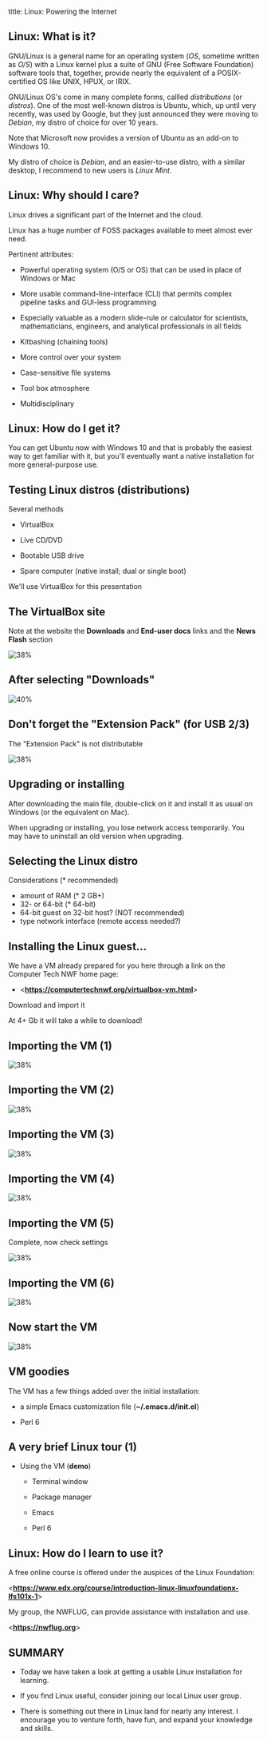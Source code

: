 title: Linux: Powering the Internet
<!-- insert-file headers.md -->

## Linux: What is it?

GNU/Linux is a general name for an operating system (*OS*, sometime
written as *O/S*) with a Linux kernel plus a suite of GNU (Free Software
Foundation) software tools that, together, provide nearly the
equivalent of a POSIX-certified OS like UNIX, HPUX, or IRIX.

GNU/Linux OS's come in many complete forms, callled *distributions*
(or *distros*).  One of the most well-known distros is Ubuntu, which,
up until very recently, was used by Google, but they just announced
they were moving to *Debian*, my distro of choice for over 10 years.

Note that Microsoft now provides a version of Ubuntu as an add-on to
Windows 10.

My distro of choice is *Debian*, and an easier-to-use distro, with a
similar desktop, I recommend to new users is *Linux Mint*.

## Linux: Why should I care?

Linux drives a significant part of the Internet and the cloud.

Linux has a huge number of FOSS packages available to meet almost ever
need.

Pertinent attributes:

- Powerful operating system (O/S or OS) that can be used in place of
  Windows or Mac

- More usable command-line-interface (CLI) that permits complex pipeline tasks and
  GUI-less programming

- Especially valuable as a modern slide-rule or calculator for
  scientists, mathematicians, engineers, and analytical professionals
  in all fields

- Kitbashing (chaining tools)

- More control over your system

- Case-sensitive file systems

- Tool box atmosphere

- Multidisciplinary

## Linux: How do I get it?

You can get Ubuntu now with Windows 10 and that is probably the
easiest way to get familiar with it, but you'll eventually want a
native installation for more general-purpose use.

## Testing Linux distros (distributions)

Several methods

- VirtualBox

- Live CD/DVD

- Bootable USB drive

- Spare computer (native install; dual or single boot)

We'll use VirtualBox for this presentation

## The VirtualBox site

Note at the website the __Downloads__ and __End-user docs__ links and the __News Flash__ section

![38%](./pics/vbox-site.png)

## After selecting "Downloads"

![40%](./pics/vbox-dloads.png)

## Don't forget the "Extension Pack" (for USB 2/3)

The "Extension Pack" is not distributable

![38%](./pics/vbox-dloads-2.png)

## Upgrading or installing

After downloading the main file, double-click on it and install it as
usual on Windows (or the equivalent on Mac).

When upgrading or installing, you lose network access temporarily.
You may have to uninstall an old version when upgrading.

## Selecting the Linux distro

Considerations (* recommended)

- amount of RAM (* 2 GB+)
- 32- or 64-bit (* 64-bit)
- 64-bit guest on 32-bit host? (NOT recommended)
- type network interface (remote access needed?)

## Installing the Linux guest...

We have a VM already prepared for you here through a link on the Computer Tech NWF home page:

- <**<https://computertechnwf.org/virtualbox-vm.html>**>

Download and import it

At 4+ Gb it will take a while to download!

## Importing the VM (1)

![38%](./pics/vbox-import-vm-1.png)

## Importing the VM (2)

![38%](./pics/vbox-import-vm-2.png)

## Importing the VM (3)

![38%](./pics/vbox-import-vm-file-selected.png)

## Importing the VM (4)

![38%](./pics/vbox-import-vm-progress.png)

## Importing the VM (5)

Complete, now check settings

![38%](./pics/vm-uploaded-ready)

## Importing the VM (6)

![38%](./pics/vm-import-vm-settings.png)

## Now start the VM

![38%](./pics/vm-start.png)

## VM goodies

The VM has a few things added over the initial installation:

- a simple Emacs customization file (**~/.emacs.d/init.el**)

- Perl 6

## A very brief Linux tour (1)

- Using the VM (**demo**)

    - Terminal window

    - Package manager

    - Emacs

    - Perl 6




<!-- ========================================================================================== -->

## Linux: How do I learn to use it?

A free online course is offered under the auspices of the Linux Foundation:

<**<https://www.edx.org/course/introduction-linux-linuxfoundationx-lfs101x-1>**>

My group, the NWFLUG, can provide assistance with installation and use.


<**<https://nwflug.org>**>

## SUMMARY


- Today we have taken a look at getting a usable Linux installation
  for learning.

- If you find Linux useful, consider joining our local Linux user
  group.

- There is something out there in Linux land for nearly any interest.
  I encourage you to venture forth, have fun, and expand your
  knowledge and skills.

<!-- insert-file closer-help.md -->

